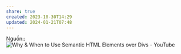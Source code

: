 ```yaml
---
share: true
created: 2023-10-30T14:29
updated: 2024-01-21T07:48
---
```

Nguồn:: ![Why & When to Use Semantic HTML Elements over Divs - YouTube](https://youtu.be/bOUhq46fd5g?si=n-IUAnU_HUnbdylk)